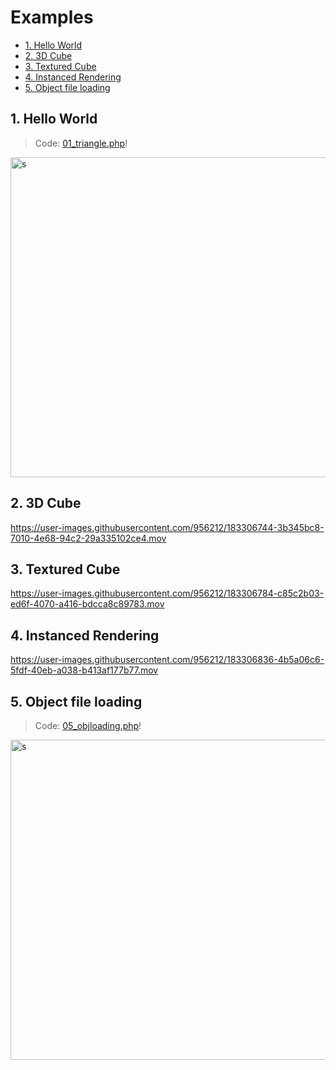 # Examples 

  * [1. Hello World](#1-hello-world)
  * [2. 3D Cube](#2-3d-cube)
  * [3. Textured Cube](#3-textured-cube)
  * [4. Instanced Rendering](#4-instanced-rendering)
  * [5. Object file loading](#5-object-file-loading)

## 1. Hello World

> Code: [01_triangle.php](./examples/01_triangle.php)!

<img width="512" alt="s" src="https://user-images.githubusercontent.com/956212/183306669-f085f78a-b0ab-47e1-9a92-cc0b3dc9ca36.png">

## 2. 3D Cube

https://user-images.githubusercontent.com/956212/183306744-3b345bc8-7010-4e68-94c2-29a335102ce4.mov

## 3. Textured Cube

https://user-images.githubusercontent.com/956212/183306784-c85c2b03-ed6f-4070-a416-bdcca8c89783.mov

## 4. Instanced Rendering 

https://user-images.githubusercontent.com/956212/183306836-4b5a06c6-5fdf-40eb-a038-b413af177b77.mov

## 5. Object file loading

> Code: [05_objloading.php](./examples/05_objloading.php)!

<img width="512" alt="s" src="https://user-images.githubusercontent.com/956212/190877288-a61e4985-7a1b-4570-bf39-f0f95433e5a7.png">

